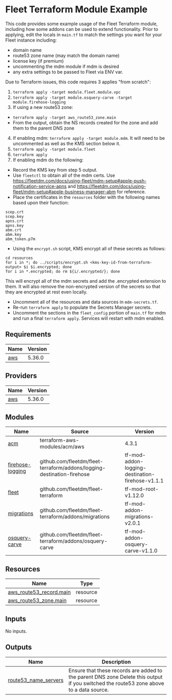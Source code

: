 # Fleet Terraform Module Example
This code provides some example usage of the Fleet Terraform module, including how some addons can be used to extend functionality.  Prior to applying, edit the locals in `main.tf` to match the settings you want for your Fleet instance including:

 - domain name
 - route53 zone name (may match the domain name)
 - license key (if premium)
 - uncommenting the mdm module if mdm is desired
 - any extra settings to be passed to Fleet via ENV var.

Due to Terraform issues, this code requires 3 applies "from scratch":
1. `terraform apply -target module.fleet.module.vpc`
2. `terraform apply -target module.osquery-carve -target module.firehose-logging`
3. If using a new route53 zone:
  - `terraform apply -target aws_route53_zone.main`
  - From the output, obtain the NS records created for the zone and add them to the parent DNS zone
4. If enabling mdm: `terraform apply -target module.mdm`.  It will need to be uncommented as well as the KMS section below it.
5. `terraform apply -target module.fleet`
6. `terraform apply`
7. If enabling mdm do the following:
 - Record the KMS key from step 5 output.
 - Use `fleetctl` to obtain all of the mdm certs.  Use https://fleetdm.com/docs/using-fleet/mdm-setup#apple-push-notification-service-apns and https://fleetdm.com/docs/using-fleet/mdm-setup#apple-business-manager-abm for reference.
 - Place the certificates in the `resources` folder with the following names based upon their function:
```
scep.crt
scep.key
apns.crt
apns.key
abm.crt
abm.key
abm_token.p7m
```
 - Using the `encrypt.sh` script, KMS encrypt all of these secrets as follows:
```
cd resources
for i in *; do ../scripts/encrypt.sh <kms-key-id-from-terraform-output> $i $i.encrypted; done
for i in *.encrypted; do rm ${i/.encrypted/}; done
```
This will encrypt all of the mdm secrets and add the .encrypted extension to them. It will also remove the non-encrypted version of the secrets so that they are encrypted at rest even locally.

 - Uncomment all of the resources and data sources in `mdm-secrets.tf`.
 - Re-run `terraform apply` to populate the Secrets Manager secrets.
 - Uncomment the sections in the `fleet_config` portion of `main.tf` for mdm and run a final `terraform apply`.  Services will restart with mdm enabled.

## Requirements

| Name | Version |
|------|---------|
| <a name="requirement_aws"></a> [aws](#requirement\_aws) | 5.36.0 |

## Providers

| Name | Version |
|------|---------|
| <a name="provider_aws"></a> [aws](#provider\_aws) | 5.36.0 |

## Modules

| Name | Source | Version |
|------|--------|---------|
| <a name="module_acm"></a> [acm](#module\_acm) | terraform-aws-modules/acm/aws | 4.3.1 |
| <a name="module_firehose-logging"></a> [firehose-logging](#module\_firehose-logging) | github.com/fleetdm/fleet-terraform/addons/logging-destination-firehose | tf-mod-addon-logging-destination-firehose-v1.1.1 |
| <a name="module_fleet"></a> [fleet](#module\_fleet) | github.com/fleetdm/fleet-terraform | tf-mod-root-v1.12.0 |
| <a name="module_migrations"></a> [migrations](#module\_migrations) | github.com/fleetdm/fleet-terraform/addons/migrations | tf-mod-addon-migrations-v2.0.1 |
| <a name="module_osquery-carve"></a> [osquery-carve](#module\_osquery-carve) | github.com/fleetdm/fleet-terraform/addons/osquery-carve | tf-mod-addon-osquery-carve-v1.1.0 |

## Resources

| Name | Type |
|------|------|
| [aws_route53_record.main](https://registry.terraform.io/providers/hashicorp/aws/5.36.0/docs/resources/route53_record) | resource |
| [aws_route53_zone.main](https://registry.terraform.io/providers/hashicorp/aws/5.36.0/docs/resources/route53_zone) | resource |

## Inputs

No inputs.

## Outputs

| Name | Description |
|------|-------------|
| <a name="output_route53_name_servers"></a> [route53\_name\_servers](#output\_route53\_name\_servers) | Ensure that these records are added to the parent DNS zone Delete this output if you switched the route53 zone above to a data source. |
